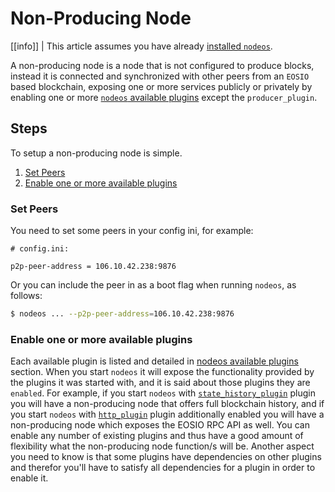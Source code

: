 # Non-Producing Node

[[info]]
| This article assumes you have already [installed `nodeos`](../../01_install/index.md).

A non-producing node is a node that is not configured to produce blocks, instead it is connected and synchronized with other peers from an `EOSIO` based blockchain, exposing one or more services publicly or privately by enabling one or more [`nodeos` available plugins](../../03_plugins/index.md) except the `producer_plugin`.

## Steps
To setup a non-producing node is simple. 

1. [Set Peers](#set-peers)
2. [Enable one or more available plugins](#Enable-one-or-more-available-plugins)

### Set Peers

You need to set some peers in your config ini, for example:

```console
# config.ini:

p2p-peer-address = 106.10.42.238:9876
```

Or you can include the peer in as a boot flag when running `nodeos`, as follows:

```sh
$ nodeos ... --p2p-peer-address=106.10.42.238:9876
```

### Enable one or more available plugins

Each available plugin is listed and detailed in [nodeos available plugins](../../03_plugins/index.md) section.
When you start `nodeos` it will expose the functionality provided by the plugins it was started with, and it is said about those plugins they are `enabled`. For example, if you start `nodeos` with [`state_history_plugin`](state_history_plugin/index.md) plugin you will have a non-producing node that offers full blockchain history, and if you start `nodeos` with [`http_plugin`](http_plugin/index.md) plugin additionally enabled you will have a non-producing node which exposes the EOSIO RPC API as well. You can enable any number of existing plugins and thus have a good amount of flexibility what the non-producing node function/s will be. Another aspect you need to know is that some plugins have dependencies on other plugins and therefor you'll have to satisfy all dependencies for a plugin in order to enable it.

